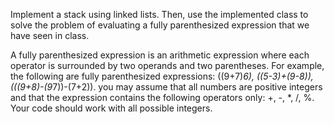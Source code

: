 Implement a stack using linked lists. Then, use the implemented class to solve the problem of evaluating a fully parenthesized expression that we have seen in class. 

A fully parenthesized expression is an arithmetic expression where each operator is surrounded by two operands and two parentheses. For example, the following are fully parenthesized expressions:   ((9+7)*6), ((5-3)+(9-8)), (((9+8)-(9*7))-(7+2)). you may assume that all numbers are positive integers and that the expression contains the following operators only: +, -, *, /, %. Your code should work with all possible integers. 
